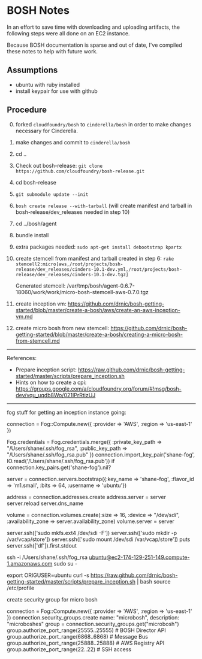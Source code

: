 # BOSH Notes

In an effort to save time with downloading and uploading artifacts, the following steps were all done on an EC2 instance.

Because BOSH documentation is sparse and out of date, I've compiled these notes to help with future work.

## Assumptions
- ubuntu with ruby installed
- install keypair for use with github

## Procedure

0. forked `cloudfoundry/bosh` to `cinderella/bosh` in order to make changes necessary for Cinderella.
1. make changes and commit to `cinderella/bosh`
2. cd ..
3. Check out bosh-release: `git clone https://github.com/cloudfoundry/bosh-release.git`
4. cd bosh-release
5. `git submodule update --init`
6. `bosh create release --with-tarball` (will create manifest and tarball in bosh-release/dev_releases needed in step 10)
7. cd ../bosh/agent
8. bundle install
9. extra packages needed: `sudo apt-get install debootstrap kpartx`
10. create stemcell from manifest and tarball created in step 6: `rake stemcell2:micro[aws,/root/projects/bosh-release/dev_releases/cinders-10.1-dev.yml,/root/projects/bosh-release/dev_releases/cinders-10.1-dev.tgz]`
  
	Generated stemcell: /var/tmp/bosh/agent-0.6.7-18060/work/work/micro-bosh-stemcell-aws-0.7.0.tgz

11. create inception vm: https://github.com/drnic/bosh-getting-started/blob/master/create-a-bosh/aws/create-an-aws-inception-vm.md
12. create micro bosh from new stemcell: https://github.com/drnic/bosh-getting-started/blob/master/create-a-bosh/creating-a-micro-bosh-from-stemcell.md

---

References:

- Prepare inception script: https://raw.github.com/drnic/bosh-getting-started/master/scripts/prepare_inception.sh
- Hints on how to create a cpi: https://groups.google.com/a/cloudfoundry.org/forum/#!msg/bosh-dev/vqu_uqdb8Wo/021IPrRtizUJ


---

fog stuff for getting an inception instance going:



connection = Fog::Compute.new({ :provider => 'AWS', :region => 'us-east-1' })

Fog.credentials = Fog.credentials.merge({ :private_key_path => "/Users/shane/.ssh/fog_rsa", :public_key_path => "/Users/shane/.ssh/fog_rsa.pub" })
connection.import_key_pair('shane-fog', IO.read('/Users/shane/.ssh/fog_rsa.pub')) if connection.key_pairs.get('shane-fog').nil?

server = connection.servers.bootstrap({:key_name => 'shane-fog', :flavor_id => 'm1.small', :bits => 64, :username => 'ubuntu'})

address = connection.addresses.create
address.server = server
server.reload
server.dns_name

volume = connection.volumes.create(:size => 16, :device => "/dev/sdi", :availability_zone => server.availability_zone)
volume.server = server

server.ssh(['sudo mkfs.ext4 /dev/sdi -F'])
server.ssh(['sudo mkdir -p /var/vcap/store'])
server.ssh(['sudo mount /dev/sdi /var/vcap/store'])
puts server.ssh(['df']).first.stdout

ssh -i /Users/shane/.ssh/fog_rsa ubuntu@ec2-174-129-251-149.compute-1.amazonaws.com
sudo su -

export ORIGUSER=ubuntu
curl -s https://raw.github.com/drnic/bosh-getting-started/master/scripts/prepare_inception.sh | bash
source /etc/profile


create security group for micro bosh

connection = Fog::Compute.new({ :provider => 'AWS', :region => 'us-east-1' })
connection.security_groups.create name: "microbosh", description: "microboshes"
group = connection.security_groups.get("microbosh")
group.authorize_port_range(25555..25555) # BOSH Director API
group.authorize_port_range(6868..6868)   # Message Bus
group.authorize_port_range(25888..25888) # AWS Registry API
group.authorize_port_range(22..22)       # SSH access